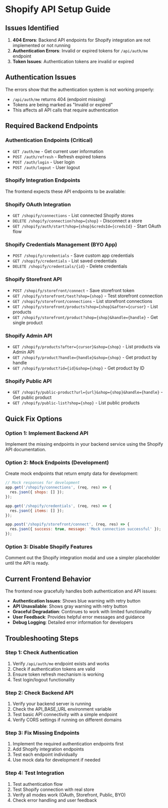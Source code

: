 # Shopify API Setup Guide

## Issues Identified
1. **404 Errors**: Backend API endpoints for Shopify integration are not implemented or not running
2. **Authentication Errors**: Invalid or expired tokens for `/api/auth/me` endpoint
3. **Token Issues**: Authentication tokens are invalid or expired

## Authentication Issues
The errors show that the authentication system is not working properly:
- `/api/auth/me` returns 404 (endpoint missing)
- Tokens are being marked as "Invalid or expired"
- This affects all API calls that require authentication

## Required Backend Endpoints

### Authentication Endpoints (Critical)
- `GET /auth/me` - Get current user information
- `POST /auth/refresh` - Refresh expired tokens
- `POST /auth/login` - User login
- `POST /auth/logout` - User logout

### Shopify Integration Endpoints
The frontend expects these API endpoints to be available:

### Shopify OAuth Integration
- `GET /shopify/connections` - List connected Shopify stores
- `DELETE /shopify/connection?shop={shop}` - Disconnect a store
- `GET /shopify/auth/start?shop={shop}&credsId={credsId}` - Start OAuth flow

### Shopify Credentials Management (BYO App)
- `POST /shopify/credentials` - Save custom app credentials
- `GET /shopify/credentials` - List saved credentials
- `DELETE /shopify/credentials/{id}` - Delete credentials

### Shopify Storefront API
- `POST /shopify/storefront/connect` - Save storefront token
- `GET /shopify/storefront/test?shop={shop}` - Test storefront connection
- `GET /shopify/storefront/connections` - List storefront connections
- `GET /shopify/storefront/products?shop={shop}&after={cursor}` - List products
- `GET /shopify/storefront/product?shop={shop}&handle={handle}` - Get single product

### Shopify Admin API
- `GET /shopify/products?after={cursor}&shop={shop}` - List products via Admin API
- `GET /shopify/product?handle={handle}&shop={shop}` - Get product by handle
- `GET /shopify/product?id={id}&shop={shop}` - Get product by ID

### Shopify Public API
- `GET /shopify/public-product?url={url}&shop={shop}&handle={handle}` - Get public product
- `GET /shopify/public-list?shop={shop}` - List public products

## Quick Fix Options

### Option 1: Implement Backend API
Implement the missing endpoints in your backend service using the Shopify API documentation.

### Option 2: Mock Endpoints (Development)
Create mock endpoints that return empty data for development:

```javascript
// Mock responses for development
app.get('/shopify/connections', (req, res) => {
  res.json({ shops: [] });
});

app.get('/shopify/credentials', (req, res) => {
  res.json({ items: [] });
});

app.post('/shopify/storefront/connect', (req, res) => {
  res.json({ success: true, message: 'Mock connection successful' });
});
```

### Option 3: Disable Shopify Features
Comment out the Shopify integration modal and use a simpler placeholder until the API is ready.

## Current Frontend Behavior
The frontend now gracefully handles both authentication and API issues:
- **Authentication Issues**: Shows blue warning with retry button
- **API Unavailable**: Shows gray warning with retry button  
- **Graceful Degradation**: Continues to work with limited functionality
- **User Feedback**: Provides helpful error messages and guidance
- **Debug Logging**: Detailed error information for developers

## Troubleshooting Steps

### Step 1: Check Authentication
1. Verify `/api/auth/me` endpoint exists and works
2. Check if authentication tokens are valid
3. Ensure token refresh mechanism is working
4. Test login/logout functionality

### Step 2: Check Backend API
1. Verify your backend server is running
2. Check the API_BASE_URL environment variable
3. Test basic API connectivity with a simple endpoint
4. Verify CORS settings if running on different domains

### Step 3: Fix Missing Endpoints
1. Implement the required authentication endpoints first
2. Add Shopify integration endpoints
3. Test each endpoint individually
4. Use mock data for development if needed

### Step 4: Test Integration
1. Test authentication flow
2. Test Shopify connection with real store
3. Verify all modes work (OAuth, Storefront, Public, BYO)
4. Check error handling and user feedback
